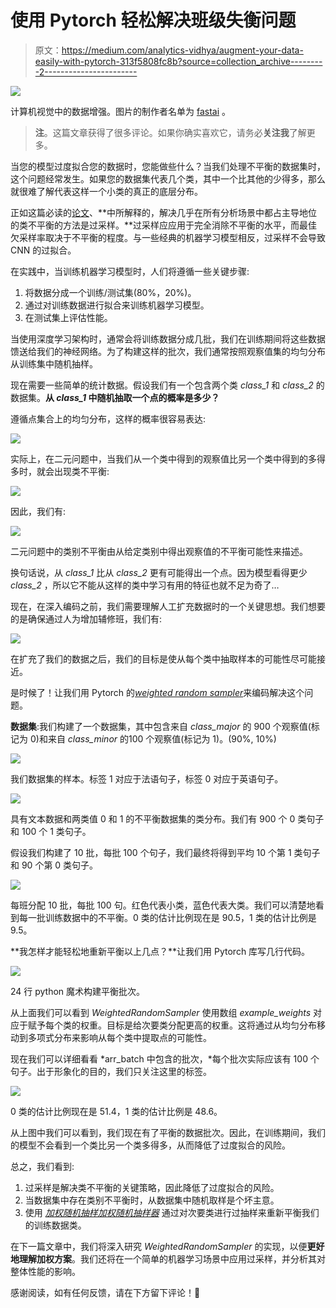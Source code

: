 # 使用 Pytorch 轻松解决班级失衡问题

> 原文：<https://medium.com/analytics-vidhya/augment-your-data-easily-with-pytorch-313f5808fc8b?source=collection_archive---------2----------------------->

![](img/6ad6976e7f2c97f2ca198a6e87cd86a5.png)

计算机视觉中的数据增强。图片的制作者名单为 [fastai](https://mc.ai/data-augmentation-by-fastai-v1/) 。

> **注**。这篇文章获得了很多评论。如果你确实喜欢它，请务必**关注我**了解更多。

当您的模型过度拟合您的数据时，您能做些什么？当我们处理不平衡的数据集时，这个问题经常发生。如果您的数据集代表几个类，其中一个比其他的少得多，那么就很难了解代表这样一个小类的真正的底层分布。

正如这篇必读的[论文](https://arxiv.org/abs/1710.05381)、**中所解释的，解决几乎在所有分析场景中都占主导地位的类不平衡的方法是过采样。**过采样应应用于完全消除不平衡的水平，而最佳欠采样率取决于不平衡的程度。与一些经典的机器学习模型相反，过采样不会导致 CNN 的过拟合。

在实践中，当训练机器学习模型时，人们将遵循一些关键步骤:

1.  将数据分成一个训练/测试集(80%，20%)。
2.  通过对训练数据进行拟合来训练机器学习模型。
3.  在测试集上评估性能。

当使用深度学习架构时，通常会将训练数据分成几批，我们在训练期间将这些数据馈送给我们的神经网络。为了构建这样的批次，我们通常按照观察值集的均匀分布从训练集中随机抽样。

现在需要一些简单的统计数据。假设我们有一个包含两个类 *class_1* 和 *class_2* 的数据集。**从 *class_1* 中随机抽取一个点的概率是多少？**

遵循点集合上的均匀分布，这样的概率很容易表达:

![](img/d364efcbcb72c91a6df42d9da2c44bd2.png)

实际上，在二元问题中，当我们从一个类中得到的观察值比另一个类中得到的多得多时，就会出现类不平衡:

![](img/ae8869a25f1ac4b8b2ed8766c6d400e8.png)

因此，我们有:

![](img/2f60ec482c70db4af304fe91f2af5e1c.png)

二元问题中的类别不平衡由从给定类别中得出观察值的不平衡可能性来描述。

换句话说，从 *class_1* 比从 *class_2* 更有可能得出一个点。因为模型看得更少 *class_2* ，所以它不能从这样的类中学习有用的特征也就不足为奇了…

现在，在深入编码之前，我们需要理解人工扩充数据时的一个关键思想。我们想要的是确保通过人为增加辅修班，我们有:

![](img/88718d55d3448294c83d7c77ed033075.png)

在扩充了我们的数据之后，我们的目标是使从每个类中抽取样本的可能性尽可能接近。

是时候了！让我们用 Pytorch 的[*weighted random sampler*](https://pytorch.org/docs/stable/_modules/torch/utils/data/sampler.html#WeightedRandomSampler)来编码解决这个问题。

**数据集**:我们构建了一个数据集，其中包含来自 *class_major* 的 900 个观察值(标记为 0)和来自 *class_minor* 的100 个观察值(标记为 1)。(90%, 10%)

![](img/61844d7292d7fffcd0cfc22915ab8f58.png)

我们数据集的样本。标签 1 对应于法语句子，标签 0 对应于英语句子。

![](img/bcbe29f86f45940b5b11dc02891b1820.png)

具有文本数据和两类值 0 和 1 的不平衡数据集的类分布。我们有 900 个 0 类句子和 100 个 1 类句子。

假设我们构建了 10 批，每批 100 个句子，我们最终将得到平均 10 个第 1 类句子和 90 个第 0 类句子。

![](img/48a32bf929f9050af5cc86bc31068d9e.png)

每班分配 10 批，每批 100 句。红色代表小类，蓝色代表大类。我们可以清楚地看到每一批训练数据中的不平衡。0 类的估计比例现在是 90.5，1 类的估计比例是 9.5。

**我怎样才能轻松地重新平衡以上几点？**让我们用 Pytorch 库写几行代码。

![](img/e2166263e31acde07a87c3e0dfb6207a.png)

24 行 python 魔术构建平衡批次。

从上面我们可以看到 *WeightedRandomSampler* 使用数组 *example_weights* 对应于赋予每个类的权重。目标是给次要类分配更高的权重。这将通过从均匀分布移动到多项式分布来影响从每个类中提取点的可能性。

现在我们可以详细看看 *arr_batch 中包含的批次，*每个批次实际应该有 100 个句子。出于形象化的目的，我们只关注这里的标签。

![](img/fa493c762dfb81da18f33b3d9bd94db9.png)

0 类的估计比例现在是 51.4，1 类的估计比例是 48.6。

从上图中我们可以看到，我们现在有了平衡的数据批次。因此，在训练期间，我们的模型不会看到一个类比另一个类多得多，从而降低了过度拟合的风险。

总之，我们看到:

1.  过采样是解决类不平衡的关键策略，因此降低了过度拟合的风险。
2.  当数据集中存在类别不平衡时，从数据集中随机取样是个坏主意。
3.  使用 [*加权随机抽样加权随机抽样器*](https://pytorch.org/docs/stable/_modules/torch/utils/data/sampler.html#WeightedRandomSampler) 通过对次要类进行过抽样来重新平衡我们的训练数据类。

在下一篇文章中，我们将深入研究 *WeightedRandomSampler* 的实现，以便**更好地理解加权方案**。我们还将在一个简单的机器学习场景中应用过采样，并分析其对整体性能的影响。

感谢阅读，如有任何反馈，请在下方留下评论！🤗